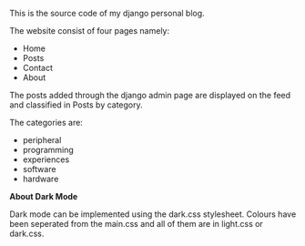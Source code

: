 This is the source code of my django personal blog.

The website consist of four pages namely:
- Home
- Posts
- Contact
- About

The posts added through the django admin page are displayed on the feed and classified in Posts by category.

The categories are:
- peripheral
- programming
- experiences
- software
- hardware

<b>About Dark Mode</b>

Dark mode can be implemented using the dark.css stylesheet. Colours have been seperated from the main.css and all of them are in light.css or dark.css.

